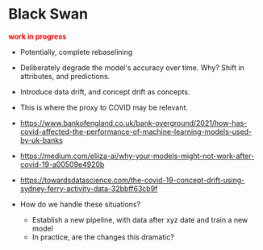# Black Swan
<span style="color:red">**work in progress**</span>
- Potentially, complete rebaselining
- Deliberately degrade the model's accuracy over time. Why? Shift in attributes, and predictions.
- Introduce data drift, and concept drift as concepts.
- This is where the proxy to COVID may be relevant.

- https://www.bankofengland.co.uk/bank-overground/2021/how-has-covid-affected-the-performance-of-machine-learning-models-used-by-uk-banks
- https://medium.com/eliiza-ai/why-your-models-might-not-work-after-covid-19-a00509e4920b
- https://towardsdatascience.com/the-covid-19-concept-drift-using-sydney-ferry-activity-data-32bbff63cb9f

- How do we handle these situations?
	- Establish a new pipeline, with data after xyz date and train a new model
	- In practice, are the changes this dramatic?

